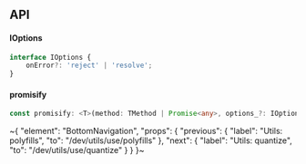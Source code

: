 

## API

#### IOptions

```ts
interface IOptions {
    onError?: 'reject' | 'resolve';
}
```

#### promisify

```ts
const promisify: <T>(method: TMethod | Promise<any>, options_?: IOptions) => (...args: any[]) => Promise<any>;
```


~{
  "element": "BottomNavigation",
  "props": {
    "previous": {
      "label": "Utils: polyfills",
      "to": "/dev/utils/use/polyfills"
    },
    "next": {
      "label": "Utils: quantize",
      "to": "/dev/utils/use/quantize"
    }
  }
}~
